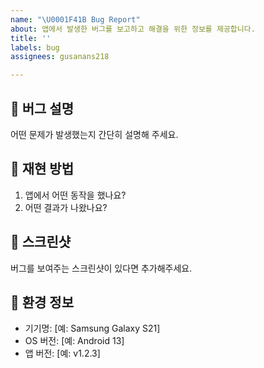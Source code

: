 ```yaml
---
name: "\U0001F41B Bug Report"
about: 앱에서 발생한 버그를 보고하고 해결을 위한 정보를 제공합니다.
title: ''
labels: bug
assignees: gusanans218

---
```


## 🐞 버그 설명
어떤 문제가 발생했는지 간단히 설명해 주세요.

## 🔄 재현 방법
1. 앱에서 어떤 동작을 했나요?
2. 어떤 결과가 나왔나요?

## 📸 스크린샷
버그를 보여주는 스크린샷이 있다면 추가해주세요.

## 📱 환경 정보
- 기기명: [예: Samsung Galaxy S21]
- OS 버전: [예: Android 13]
- 앱 버전: [예: v1.2.3]
